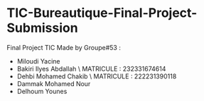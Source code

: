# TIC-Bureautique-Final-Project-Submission
Final Project TIC Made by Groupe#53 :
- Miloudi Yacine 
- Bakiri	Ilyes Abdallah \ MATRICULE : 232331674614 
- Dehbi	Mohamed Chakib \ MATRICULE : 222231390118
- Dammak	Mohamed Nour
- Delhoum	Younes

